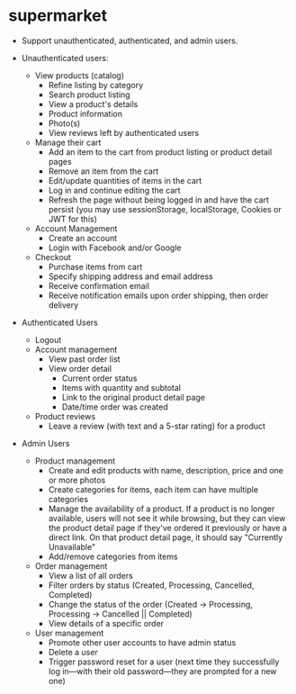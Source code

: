 # supermarket

- Support unauthenticated, authenticated, and admin users.

- Unauthenticated users:
    - View products (catalog)
        - Refine listing by category
        - Search product listing
        - View a product's details
        - Product information
        - Photo(s)
        - View reviews left by authenticated users
    - Manage their cart
        - Add an item to the cart from product listing or product detail pages
        - Remove an item from the cart
        - Edit/update quantities of items in the cart
        - Log in and continue editing the cart
        - Refresh the page without being logged in and have the cart persist (you may use sessionStorage, localStorage, Cookies or JWT for this)
    - Account Management
        - Create an account
        - Login with Facebook and/or Google
    - Checkout
        - Purchase items from cart
        - Specify shipping address and email address
        - Receive confirmation email
        - Receive notification emails upon order shipping, then order delivery

- Authenticated Users
    - Logout
    - Account management
        - View past order list
        - View order detail
            - Current order status
            - Items with quantity and subtotal
            - Link to the original product detail page
            - Date/time order was created
    - Product reviews
        - Leave a review (with text and a 5-star rating) for a product

- Admin Users
    - Product management
        - Create and edit products with name, description, price and one or more photos
        - Create categories for items, each item can have multiple categories
        - Manage the availability of a product. If a product is no longer available, users will not see it while browsing, but they can view the product detail page if they've ordered it previously or have a direct link. On that product detail page, it should say "Currently Unavailable"
        - Add/remove categories from items
    - Order management
        - View a list of all orders
        - Filter orders by status (Created, Processing, Cancelled, Completed)
        - Change the status of the order (Created -> Processing, Processing -> Cancelled || Completed)
        - View details of a specific order
    - User management
        - Promote other user accounts to have admin status
        - Delete a user
        - Trigger password reset for a user (next time they successfully log in—with their old password—they are prompted for a new one)